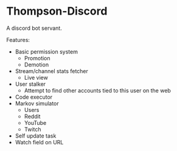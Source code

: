 Thompson-Discord
=====

A discord bot servant.

Features:
- Basic permission system
  - Promotion
  - Demotion
- Stream/channel stats fetcher
  - Live view
- User stalker
  - Attempt to find other accounts tied to this user on the web
- Code executor
- Markov simulator
  - Users
  - Reddit
  - YouTube
  - Twitch
- Self update task
- Watch field on URL
